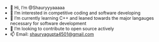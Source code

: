 - 👋 Hi, I’m @Shauryyyaaaaa
- 👀 I’m interested in competitive coding and software developing
- 🌱 I’m currently learning C++ and leaned towards the major langauges necessary for software development
- 💞️ I’m looking to contribute to open source actively
- 📫 Email: shauryagupta4501@gmail.com

<!---
Shauryyyaaaaa/Shauryyyaaaaa is a ✨ special ✨ repository because its `README.md` (this file) appears on your GitHub profile.
You can click the Preview link to take a look at your changes.
--->
